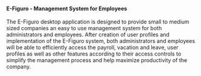 #### E-Figuro - Management System for Employees
<p> The E-Figuro desktop application is designed to provide small to medium sized companies an easy to use management system for both administrators and employees. After creation of user profiles and implementation of the E-Figuro system, both administrators and employees will be able to efficiently access the payroll, vacation and leave, user profiles as well as other features according to their access controls to simplify the management process and help maximize productivity of the company. </p>
